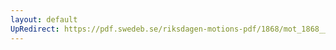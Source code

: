 ```yaml
---
layout: default
UpRedirect: https://pdf.swedeb.se/riksdagen-motions-pdf/1868/mot_1868__ak__00330/mot_1868__ak__00330_002.pdf
---
```


